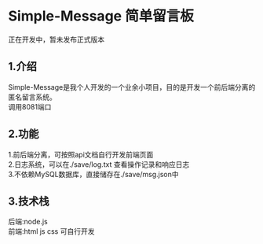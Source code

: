 # Simple-Message 简单留言板
正在开发中，暂未发布正式版本
## 1.介绍
Simple-Message是我个人开发的一个业余小项目，目的是开发一个前后端分离的匿名留言系统。  
调用8081端口
## 2.功能
1.前后端分离，可按照api文档自行开发前端页面  
2.日志系统，可以在./save/log.txt 查看操作记录和响应日志  
3.不依赖MySQL数据库，直接储存在./save/msg.json中
## 3.技术栈
后端:node.js  
前端:html js css 可自行开发
